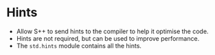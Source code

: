 # Hints
- Allow S++ to send hints to the compiler to help it optimise the code.
- Hints are not required, but can be used to improve performance.
- The `std.hints` module contains all the hints.